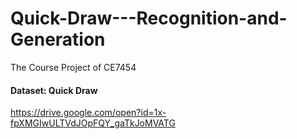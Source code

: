 # Quick-Draw---Recognition-and-Generation
The Course Project of  CE7454

#### Dataset: Quick Draw
https://drive.google.com/open?id=1x-fpXMGIwULTVdJOpFQY_gaTkJoMVATG
